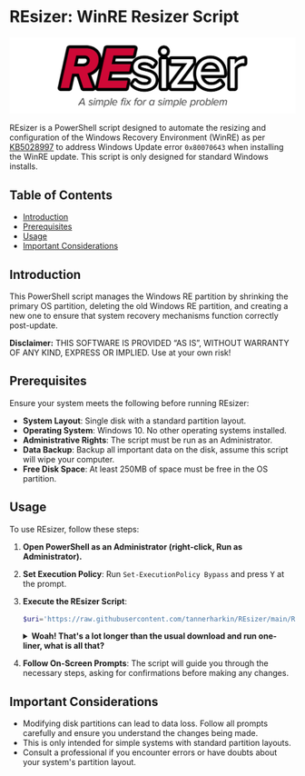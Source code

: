 # REsizer: WinRE Resizer Script

![REsizer Logo](images/logo.png)

REsizer is a PowerShell script designed to automate the resizing and configuration of the Windows Recovery Environment (WinRE) as per [KB5028997](https://support.microsoft.com/en-us/topic/kb5028997-400faa27-9343-461c-ada9-24c8229763bf) to address Windows Update error `0x80070643` when installing the WinRE update. This script is only designed for standard Windows installs.

## Table of Contents
- [Introduction](#introduction)
- [Prerequisites](#prerequisites)
- [Usage](#usage)
- [Important Considerations](#important-considerations)

## Introduction
This PowerShell script manages the Windows RE partition by shrinking the primary OS partition, deleting the old Windows RE partition, and creating a new one to ensure that system recovery mechanisms function correctly post-update.

**Disclaimer:** THIS SOFTWARE IS PROVIDED “AS IS”, WITHOUT WARRANTY OF ANY KIND, EXPRESS OR IMPLIED. Use at your own risk!

## Prerequisites
Ensure your system meets the following before running REsizer:
- **System Layout**: Single disk with a standard partition layout.
- **Operating System**: Windows 10. No other operating systems installed.
- **Administrative Rights**: The script must be run as an Administrator.
- **Data Backup**: Backup all important data on the disk, assume this script will wipe your computer.
- **Free Disk Space**: At least 250MB of space must be free in the OS partition.

## Usage
To use REsizer, follow these steps:
1. **Open PowerShell as an Administrator (right-click, Run as Administrator).**
2. **Set Execution Policy**: Run `Set-ExecutionPolicy Bypass` and press <kbd>Y</kbd> at the prompt.
3. **Execute the REsizer Script**:

   ```powershell
   $uri='https://raw.githubusercontent.com/tannerharkin/REsizer/main/REsizer.ps1';$hash='968EDB783501BEB3B7AD980A6F4343AB3FED60CD295C588D3031217A6147651E';if((Get-FileHash -Algorithm SHA256 -InputStream (iwr $uri -UseBasicParsing).RawContentStream).Hash -eq $hash){iex (iwr $uri -UseBasicParsing).Content}else{Write-Error 'Hash mismatch'}
   ```

   <details>
       <summary><strong>Woah! That's a lot longer than the usual download and run one-liner, what is all that?</strong></summary>
       <p>This command ensures that only an approved version of the script is executed, providing a security measure against unauthorized changes or potential hostile takeovers of the script repository (as unlikely as that would be). Here's what each part of the command does:</p>
       <ul>
           <li><strong>Set Variables:</strong> Sets <code>$uri</code> for the script URL and <code>$hash</code> for the expected SHA256 hash.</li>
           <li><strong>Download the Script:</strong> Uses <code>Invoke-WebRequest (iwr)</code> to download the script once with <code>-UseBasicParsing</code>, which is necessary for older versions of PowerShell, and most Windows Server installs (we still don't recommend using REsizer on server!).</li>
           <li><strong>Store Script Content:</strong> Stores the downloaded script content in a variable, reducing the risk of the script being tampered with between download and execution (mitigates a theoretical TOCTOU bug if we were to fetch twice).</li>
           <li><strong>Hash Verification:</strong>
               <ul>
                   <li><code>Get-FileHash</code> computes the SHA256 hash of the stored script's content stream directly.</li>
                   <li>Compares this computed hash with the expected hash, ensuring script integrity.</li>
               </ul>
           </li>
           <li><strong>Conditional Execution:</strong>
               <ul>
                   <li>If the hashes match, the script is executed using <code>Invoke-Expression (iex)</code>.</li>
                   <li>If there's a hash mismatch, an error is issued using <code>Write-Error</code>, preventing the execution of a potentially compromised script.</li>
               </ul>
           </li>
       </ul>
       <p>This approach ensures you always run the approved version of your script. If the script's content at the specified URL changes without a corresponding update to the expected hash in your command, the hash check will fail, and an error will be raised. This is particularly important if there's a potential hostile takeover of the repository hosting the script, as it safeguards against executing tampered code.</p>
       <p><strong>TL;DR</strong> This is implemented as a security measure.</p>
   </details>

4. **Follow On-Screen Prompts**: The script will guide you through the necessary steps, asking for confirmations before making any changes.

## Important Considerations
- Modifying disk partitions can lead to data loss. Follow all prompts carefully and ensure you understand the changes being made.
- This is only intended for simple systems with standard partition layouts.
- Consult a professional if you encounter errors or have doubts about your system's partition layout.
